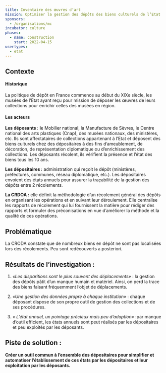 ```yaml
---
title: Inventaire des œuvres d'art
mission: Optimiser la gestion des dépôts des biens culturels de l’Etat chez les dépositaires en assurant une meilleure traçabilité entre deux récolements
sponsors:
  - /organisations/mc
incubator: culture
phases:
  - name: construction
    start: 2022-04-15
usertypes:
  - etat
---
```


## Contexte

#### Historique

La politique de dépôt en France commence au début du XIXe siècle, les musées de l’Etat ayant reçu pour mission de déposer les œuvres de leurs collections pour enrichir celles des musées en région. 

#### Les acteurs

**Les déposants :** le Mobilier national, la Manufacture de Sèvres, le Centre national des arts plastiques (Cnap), des musées nationaux, des ministères, etc. Ils sont affectataires de collections appartenant à l’Etat et déposent des biens culturels chez des dépositaires à des fins d’ameublement, de décoration, de représentation diplomatique ou d’enrichissement des collections. Les déposants récolent, ils vérifient la présence et l’état des biens tous les 10 ans.

**Les dépositaires :** administration qui reçoit le dépôt (ministères, préfectures, communes, réseau diplomatique, etc.). Les dépositaires envoient des états annuels pour assurer la traçabilité de la gestion des dépôts entre 2 récolements. 
 
**La CRDOA :**  elle définit la méthodologie d’un récolement général des dépôts en organisant les opérations et en suivant leur déroulement. Elle centralise les rapports de récolement qui lui fournissent la matière pour rédiger des rapports et formuler des préconisations en vue d’améliorer la méthode et la qualité de ces opérations.


## Problématique

La CRODA constate que de nombreux biens en dépôt ne sont pas localisées lors des récolements. Peu sont redécouverts a posteriori.


## Résultats de l’investigation :

1. _«Les disparitions sont le plus souvent des déplacements»_ : la gestion des dépôts pâtit d’un manque humain et matériel.  Ainsi, on perd la trace des biens faisant fréquemment l’objet de déplacements. 

2. _«Une gestion des données propre à chaque institution»_ : chaque déposant dispose de son propre outil de gestion des collections et de ses procédures. 

3. _« L’état annuel, un pointage précieux mais peu d’adoption»_ :par manque d’outil efficient, les états annuels sont peut réalisés par les dépositaires et peu exploités par les déposants.


## Piste de solution : 

**Créer un outil commun à l’ensemble des dépositaires pour simplifier et automatiser l’établissement de ces états par les dépositaires et leur exploitation par les déposants.**
